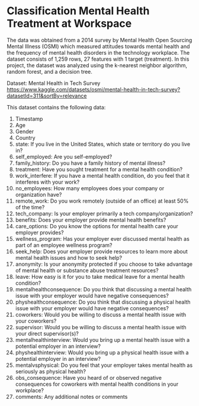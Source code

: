 # Classification Mental Health Treatment at Workspace

The data was obtained from a 2014 survey by Mental Health Open Sourcing Mental Illness (OSMI) 
which measured attitudes towards mental health and the frequency of mental health disorders 
in the technology workplace. The dataset consists of 1,259 rows, 27 features with 1 target (treatment). 
In this project, the dataset was analyzed using the k-nearest neighbor algorithm, random forest, and a decision tree.
 
Dataset: Mental Health in Tech Survey https://www.kaggle.com/datasets/osmi/mental-health-in-tech-survey?datasetId=311&sortBy=relevance

This dataset contains the following data:
1. Timestamp
2. Age
3. Gender
4. Country
5. state: If you live in the United States, which state or territory do you live in?
6. self_employed: Are you self-employed?
7. family_history: Do you have a family history of mental illness?
8. treatment: Have you sought treatment for a mental health condition?
9. work_interfere: If you have a mental health condition, do you feel that it interferes with your work?
10. no_employees: How many employees does your company or organization have?
11. remote_work: Do you work remotely (outside of an office) at least 50% of the time?
12. tech_company: Is your employer primarily a tech company/organization?
13. benefits: Does your employer provide mental health benefits?
14. care_options: Do you know the options for mental health care your employer provides?
15. wellness_program: Has your employer ever discussed mental health as part of an employee wellness program?
16. seek_help: Does your employer provide resources to learn more about mental health issues and how to seek help?
17. anonymity: Is your anonymity protected if you choose to take advantage of mental health or substance abuse treatment resources?
18. leave: How easy is it for you to take medical leave for a mental health condition?
19. mentalhealthconsequence: Do you think that discussing a mental health issue with your employer would have negative consequences?
20. physhealthconsequence: Do you think that discussing a physical health issue with your employer would have negative consequences?
21. coworkers: Would you be willing to discuss a mental health issue with your coworkers?
22. supervisor: Would you be willing to discuss a mental health issue with your direct supervisor(s)?
23. mentalhealthinterview: Would you bring up a mental health issue with a potential employer in an interview?
24. physhealthinterview: Would you bring up a physical health issue with a potential employer in an interview?
25. mentalvsphysical: Do you feel that your employer takes mental health as seriously as physical health?
26. obs_consequence: Have you heard of or observed negative consequences for coworkers with mental health conditions in your workplace?
27. comments: Any additional notes or comments
